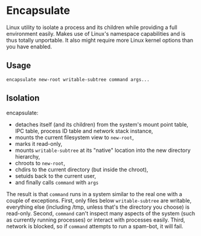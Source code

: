 Encapsulate
===========

Linux utility to isolate a process and its children while providing a full environment easily.
Makes use of Linux's namespace capabilities and is thus totally unportable. It also might
require more Linux kernel options than you have enabled.

Usage
-----
`encapsulate new-root writable-subtree command args...`

Isolation
---------
encapsulate:

* detaches itself (and its children) from the system's mount point table, IPC table, process ID table and network stack instance,
* mounts the current filesystem view to `new-root`,
* marks it read-only,
* mounts `writable-subtree` at its "native" location into the new directory hierarchy,
* chroots to `new-root`,
* chdirs to the current directory (but inside the chroot),
* setuids back to the current user,
* and finally calls `command` with `args`

The result is that `command` runs in a system similar to the real one with a couple of exceptions. First, only files below
`writable-subtree` are writable, everything else (including /tmp, unless that's the directory you choose) is read-only.
Second, `command` can't inspect many aspects of the system (such as currently running processes) or interact with processes
easily. Third, network is blocked, so if `command` attempts to run a spam-bot, it will fail.
